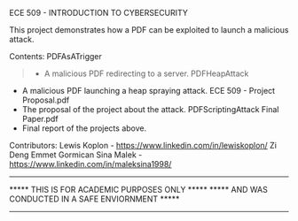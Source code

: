 ECE 509 - INTRODUCTION TO CYBERSECURITY

This project demonstrates how a PDF can be exploited 
to launch a malicious attack.


Contents:
PDFAsATrigger
> - A malicious PDF redirecting to a server.
PDFHeapAttack
 - A malicious PDF launching a heap spraying attack.
ECE 509 - Project Proposal.pdf
 - The proposal of the project about the attack. 
PDFScriptingAttack Final Paper.pdf
 - Final report of the projects above. 
 
Contributors:
Lewis Koplon - https://www.linkedin.com/in/lewiskoplon/
Zi Deng
Emmet Gormican
Sina Malek - https://www.linkedin.com/in/maleksina1998/

*********************************************************
*****    THIS IS FOR ACADEMIC PURPOSES ONLY         *****
*****    AND WAS CONDUCTED IN A SAFE ENVIORNMENT    *****
*********************************************************
